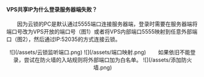 #### VPS共享IP为什么登录服务器端失败？

&emsp;&emsp;因为云锁的PC是默认通过5555端口连接服务器端，登录时需要在服务器端将端口号改为VPS开放的端口号（图1）或者将VPS内部端口5555映射到任意外部端口（图2），然后通过IP:52035的方式连接云锁。
<center>![](/assets/云锁监听端口.png)
![](/assets/端口映射.png)
&emsp;&emsp;如果依旧不能登录，尝试在防火墙的入站规则将外部端口加为白名单。
![](/assets/添加防火墙.png)